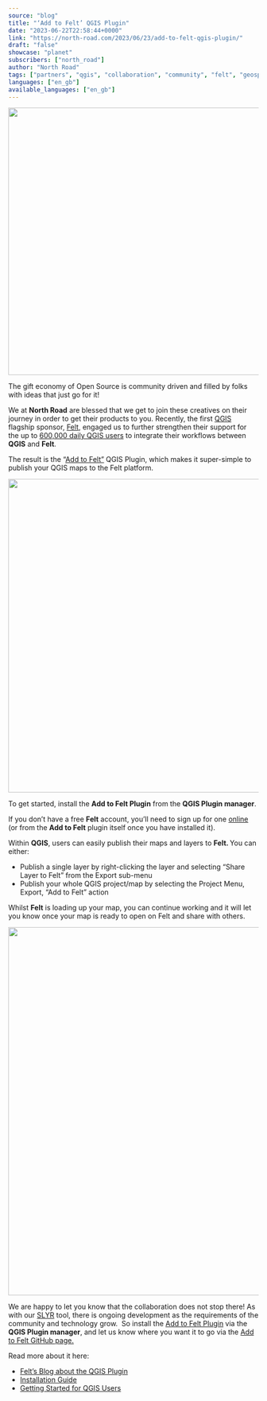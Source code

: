 ```yaml
---
source: "blog"
title: "‘Add to Felt’ QGIS Plugin"
date: "2023-06-22T22:58:44+0000"
link: "https://north-road.com/2023/06/23/add-to-felt-qgis-plugin/"
draft: "false"
showcase: "planet"
subscribers: ["north_road"]
author: "North Road"
tags: ["partners", "qgis", "collaboration", "community", "felt", "geospatial", "integration", "plugins", "qgis", "sponsors"]
languages: ["en_gb"]
available_languages: ["en_gb"]
---
```


<p><img alt="" class="alignnone size-large wp-image-212558" height="538" src="https://north-road.com/wp-content/uploads/2023/06/Q_F-1024x538.jpeg" width="1024" /></p>
<p>The gift economy of Open Source is community driven and filled by folks with ideas that just go for it!</p>
<p>We at <strong>North Road</strong> are blessed that we get to join these creatives on their journey in order to get their products to you. Recently, the first <a href="https://www.qgis.org/">QGIS</a> flagship sponsor, <a href="https://felt.com/product">Felt</a>, engaged us to further strengthen their support for the up to <a href="https://feed.qgis.org/metabase/public/dashboard/df81071d-4c75-45b8-a698-97b8649d7228">600,000 daily QGIS users</a> to integrate their workflows between <strong>QGIS</strong> and <strong>Felt</strong>.</p>
<p>The result is the &#8220;<a href="https://plugins.qgis.org/plugins/felt/">Add to Felt&#8221;</a> QGIS Plugin, which makes it super-simple to publish your QGIS maps to the Felt platform.</p>
<p><img alt="" class="alignnone size-large wp-image-212556" height="631" src="https://north-road.com/wp-content/uploads/2023/06/felt_blog_image_fromQ-1024x631.jpg" width="1024" /></p>
<p>To get started, install the <strong>Add to Felt Plugin</strong> from the <strong>QGIS Plugin manager</strong>.</p>
<p>If you don&#8217;t have a free <strong>Felt</strong> account, you&#8217;ll need to sign up for one <a href="https://felt.com/signup">online</a> (or from the <strong>Add to Felt</strong> plugin itself once you have installed it).</p>
<p>Within <strong>QGIS</strong>, users can easily publish their maps and layers to <strong>Felt. </strong>You can either:</p>
<ul>
<li>Publish a single layer by right-clicking the layer and selecting &#8220;Share Layer to Felt&#8221; from the Export sub-menu</li>
<li>Publish your whole QGIS project/map by selecting the Project Menu, Export, &#8220;Add to Felt&#8221; action</li>
</ul>
<p>Whilst <strong>Felt</strong> is loading up your map, you can continue working and it will let you know once your map is ready to open on Felt and share with others.</p>
<p><img alt="" class="alignnone size-large wp-image-212557" height="741" src="https://north-road.com/wp-content/uploads/2023/06/felt_blog_image_inF-1024x741.jpg" width="1024" /></p>
<p>We are happy to let you know that the collaboration does not stop there! As with our <a href="https://north-road.com/slyr/">SLYR</a> tool, there is ongoing development as the requirements of the community and technology grow.  So install the <a href="https://plugins.qgis.org/plugins/felt/">Add to Felt Plugin</a> via the <strong>QGIS Plugin manager</strong>, and let us know where you want it to go via the <a href="https://github.com/felt/qgis-plugin/issues">Add to Felt GitHub page.</a></p>
<p>Read more about it here:</p>
<ul>
<li><a href="https://felt.com/blog/qgis-plugin-and-felt-api">Felt&#8217;s Blog about the QGIS Plugin</a></li>
<li><a href="https://feltmaps.notion.site/Using-The-Add-To-Felt-QGIS-Plugin-cda366f83d5f47ecb63b45de749b0c3c">Installation Guide</a></li>
<li><a href="https://feltmaps.notion.site/Getting-Started-For-QGIS-Users-c3147f78cbdd49b493261e17bc30536c">Getting Started for QGIS Users</a></li>
</ul>
